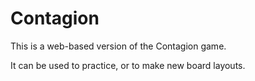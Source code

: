 # Contagion
This is a web-based version of the Contagion game.

It can be used to practice, or to make new board layouts.

